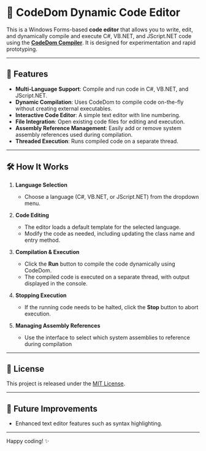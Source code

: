 # 📝 CodeDom Dynamic Code Editor

This is a Windows Forms-based **code editor** that allows you to write, edit, and dynamically compile and execute C#, VB.NET, and JScript.NET code using the **[CodeDom Compiler](https://learn.microsoft.com/en-us/dotnet/api/system.codedom.compiler?view=net-9.0)**. It is designed for experimentation and rapid prototyping.

---

## 🚀 Features

- **Multi-Language Support**: Compile and run code in C#, VB.NET, and JScript.NET.
- **Dynamic Compilation**: Uses CodeDom to compile code on-the-fly without creating external executables.
- **Interactive Code Editor**: A simple text editor with line numbering.
- **File Integration**: Open existing code files for editing and execution.
- **Assembly Reference Management**: Easily add or remove system assembly references used during compilation.
- **Threaded Execution**: Runs compiled code on a separate thread.

---

## 🛠️ How It Works

1. **Language Selection**  
   - Choose a language (C#, VB.NET, or JScript.NET) from the dropdown menu.

2. **Code Editing**  
   - The editor loads a default template for the selected language.  
   - Modify the code as needed, including updating the class name and entry method.

3. **Compilation & Execution**  
   - Click the **Run** button to compile the code dynamically using CodeDom.  
   - The compiled code is executed on a separate thread, with output displayed in the console.

4. **Stopping Execution**  
   - If the running code needs to be halted, click the **Stop** button to abort execution.

5. **Managing Assembly References**  
   - Use the interface to select which system assemblies to reference during compilation

---

## 📜 License

This project is released under the [MIT License](LICENSE).

---

## 🔧 Future Improvements

- Enhanced text editor features such as syntax highlighting.

---

Happy coding! ✨
